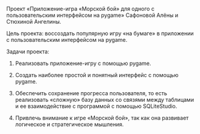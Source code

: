 Проект «Приложение-игра «Морской бой» для одного с пользовательским интерфейсом на pygame» Сафоновой Алёны и Стюхиной Ангелины.

Цель проекта: воссоздать популярную игру «на бумаге» в приложении с пользовательским интерфейсом на pygame.

Задачи проекта:

1. Реализовать приложение-игру с помощью pygame.

2. Создать наиболее простой и понятный интерфейс с помощью pygame.

3. Обеспечить сохранение прогресса пользователя, то есть реализовать «сложную» базу данных со связями между таблицами и ее взаимодействие с программой c помощью SQLiteStudio.

4. Привлечь внимание к игре «Морской бой», так как она развивает логическое и стратегическое мышления.
